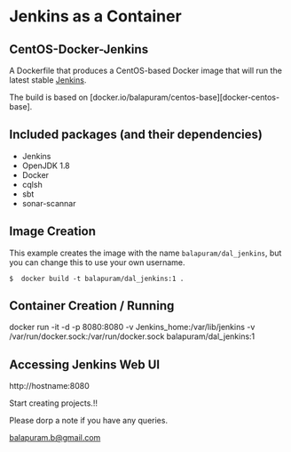  # Jenkins as a Container
 
## CentOS-Docker-Jenkins

A Dockerfile that produces a CentOS-based Docker image that will run the latest stable [Jenkins][jenkins].

The build is based on [docker.io/balapuram/centos-base][docker-centos-base].

[Jenkins]: http://jenkins-ci.org/

## Included packages (and their dependencies)

* Jenkins
* OpenJDK 1.8
* Docker
* cqlsh
* sbt
* sonar-scannar

## Image Creation

This example creates the image with the name `balapuram/dal_jenkins`, but you can
change this to use your own username.

```
$  docker build -t balapuram/dal_jenkins:1 .
```

## Container Creation / Running

docker run  -it -d -p 8080:8080 -v Jenkins_home:/var/lib/jenkins -v /var/run/docker.sock:/var/run/docker.sock balapuram/dal_jenkins:1


## Accessing Jenkins Web UI

http://hostname:8080

Start creating projects.!!

Please dorp a note if you have any queries.

balapuram.b@gmail.com
